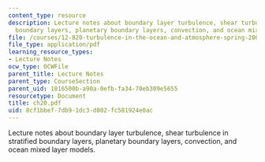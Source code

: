 ```yaml
---
content_type: resource
description: Lecture notes about boundary layer turbulence, shear turbulence in stratified
  boundary layers, planetary boundary layers, convection, and ocean mixed layer models.
file: /courses/12-820-turbulence-in-the-ocean-and-atmosphere-spring-2007/8cf1bbef7db91dc3d802fc581924e0ac_ch20.pdf
file_type: application/pdf
learning_resource_types:
- Lecture Notes
ocw_type: OCWFile
parent_title: Lecture Notes
parent_type: CourseSection
parent_uid: 1816500b-a90a-0efb-fa34-70eb309e5655
resourcetype: Document
title: ch20.pdf
uid: 8cf1bbef-7db9-1dc3-d802-fc581924e0ac
---
```

Lecture notes about boundary layer turbulence, shear turbulence in stratified boundary layers, planetary boundary layers, convection, and ocean mixed layer models.

